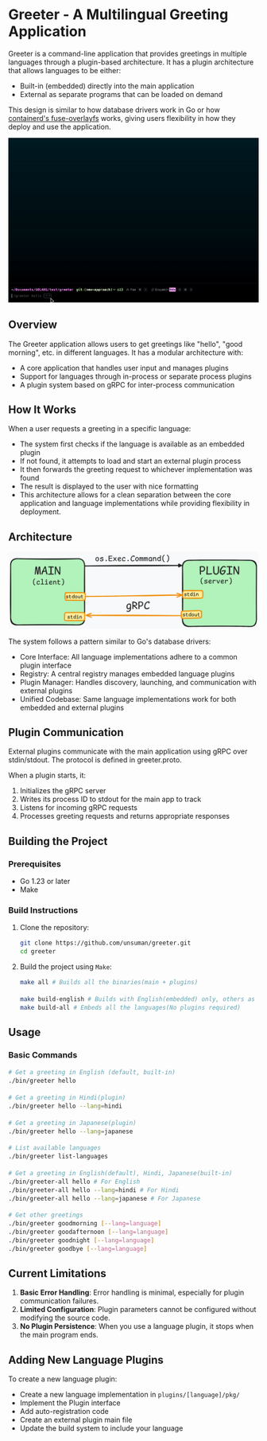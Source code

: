 # Greeter - A Multilingual Greeting Application

Greeter is a command-line application that provides greetings in multiple languages through a plugin-based architecture. It has a plugin architecture that allows languages to be either:
- Built-in (embedded) directly into the main application
- External as separate programs that can be loaded on demand

This design is similar to how database drivers work in Go or how [containerd's fuse-overlayfs](https://github.com/containerd/fuse-overlayfs-snapshotter/?tab=readme-ov-file#setup) works, giving users flexibility in how they deploy and use the application.

![](assets/demo.gif)

## Overview

The Greeter application allows users to get greetings like "hello", "good morning", etc. in different languages. It has a modular architecture with:

- A core application that handles user input and manages plugins
- Support for languages through in-process or separate process plugins
- A plugin system based on gRPC for inter-process communication

## How It Works
When a user requests a greeting in a specific language:

- The system first checks if the language is available as an embedded plugin
- If not found, it attempts to load and start an external plugin process
- It then forwards the greeting request to whichever implementation was found
- The result is displayed to the user with nice formatting
- This architecture allows for a clean separation between the core application and language implementations while providing flexibility in deployment.

## Architecture
<img alt="Plugin" src="/assets/plugin.png">

The system follows a pattern similar to Go's database drivers:

- Core Interface: All language implementations adhere to a common plugin interface
- Registry: A central registry manages embedded language plugins
- Plugin Manager: Handles discovery, launching, and communication with external plugins
- Unified Codebase: Same language implementations work for both embedded and external plugins

## Plugin Communication

External plugins communicate with the main application using gRPC over stdin/stdout. The protocol is defined in greeter.proto.

When a plugin starts, it:
1. Initializes the gRPC server
2. Writes its process ID to stdout for the main app to track
3. Listens for incoming gRPC requests
4. Processes greeting requests and returns appropriate responses

## Building the Project

### Prerequisites

- Go 1.23 or later
- Make

### Build Instructions

1. Clone the repository:
   ```bash
   git clone https://github.com/unsuman/greeter.git
   cd greeter
   ```

2. Build the project using `Make`:
   ```bash
   make all # Builds all the binaries(main + plugins)
   
   make build-english # Builds with English(embedded) only, others as external plugins
   make build-all # Embeds all the languages(No plugins required)

   ```

## Usage

### Basic Commands

```bash
# Get a greeting in English (default, built-in)
./bin/greeter hello

# Get a greeting in Hindi(plugin)
./bin/greeter hello --lang=hindi

# Get a greeting in Japanese(plugin)
./bin/greeter hello --lang=japanese

# List available languages
./bin/greeter list-languages

# Get a greeting in English(default), Hindi, Japanese(built-in)
./bin/greeter-all hello # For English
./bin/greeter-all hello --lang=hindi # For Hindi
./bin/greeter-all hello --lang=japanese # For Japanese

# Get other greetings
./bin/greeter goodmorning [--lang=language]
./bin/greeter goodafternoon [--lang=language]
./bin/greeter goodnight [--lang=language]
./bin/greeter goodbye [--lang=language]
```

## Current Limitations

1. **Basic Error Handling**: Error handling is minimal, especially for plugin communication failures.
2. **Limited Configuration**: Plugin parameters cannot be configured without modifying the source code.
3. **No Plugin Persistence**: When you use a language plugin, it stops when the main program ends.

## Adding New Language Plugins

To create a new language plugin:

- Create a new language implementation in `plugins/[language]/pkg/`
- Implement the Plugin interface
- Add auto-registration code
- Create an external plugin main file
- Update the build system to include your language




